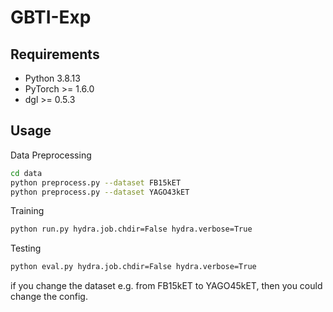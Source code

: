 # GBTI-Exp

## Requirements
- Python 3.8.13
- PyTorch >= 1.6.0
- dgl >= 0.5.3

## Usage
Data Preprocessing
```bash
cd data
python preprocess.py --dataset FB15kET
python preprocess.py --dataset YAGO43kET
```

Training
```bash
python run.py hydra.job.chdir=False hydra.verbose=True
```

Testing
```bash
python eval.py hydra.job.chdir=False hydra.verbose=True
```

if you change the dataset e.g. from FB15kET to YAGO45kET, then you could change the config.
